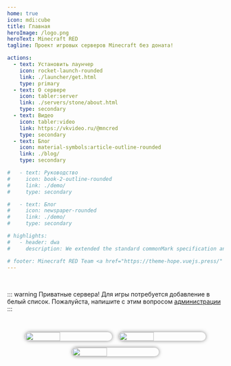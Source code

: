 ```yaml
---
home: true
icon: mdi:cube
title: Главная
heroImage: /logo.png
heroText: Minecraft RED
tagline: Проект игровых серверов Minecraft без доната!

actions:
  - text: Установить лаунчер
    icon: rocket-launch-rounded
    link: ./launcher/get.html
    type: primary
  - text: О сервере
    icon: tabler:server
    link: ./servers/stone/about.html
    type: secondary
  - text: Видео
    icon: tabler:video
    link: https://vkvideo.ru/@mncred
    type: secondary
  - text: Блог
    icon: material-symbols:article-outline-rounded
    link: ./blog/
    type: secondary

#   - text: Руководство
#     icon: book-2-outline-rounded
#     link: ./demo/
#     type: secondary

#   - text: Блог
#     icon: newspaper-rounded
#     link: ./demo/
#     type: secondary

# highlights:
#   - header: dwa
#     description: We extended the standard commonMark specification and added tons of new features for you.

# footer: Minecraft RED Team <a href="https://theme-hope.vuejs.press/" target="_blank">VuePress Theme Hope</a>
---
```


<div style="margin: 32px 0 32px 0; display: flex; justify-content: center;">
  <div style="max-width: 600px; width: 100%;">

::: warning Приватные сервера!
Для игры потребуется добавление в белый список.
Пожалуйста, напишите с этим вопросом [администрации](https://t.me/jkulvich)
:::

  </div>
</div>

<div style="margin: 0px 0 16px 0; display: flex; justify-content: center; align-items: center; gap: 16px; flex-wrap: wrap;">
  <img src="/assets/image/server_screenshots/0e508fc3-edad-4aea-8365-312e5784ebb0.jpeg" style="border-radius: 16px; box-shadow: 0 0 8px rgba(0, 0, 0, .5); width: 40%;">
  <img src="/assets/image/server_screenshots/1c5d1cca-790d-43ed-aba7-e33c36d66b04.jpeg" style="border-radius: 16px; box-shadow: 0 0 8px rgba(0, 0, 0, .5); width: 40%;">
  <img src="/assets/image/server_screenshots/59b7e82e-c5ab-4912-8db0-5b1317dc6eb0.jpeg" style="border-radius: 16px; box-shadow: 0 0 8px rgba(0, 0, 0, .5); width: 40%;">
</div>
